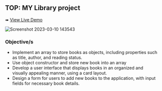 ## TOP: MY Library project

➠ [View Live Demo](https://acdeguia.github.io/my-library/)

![Screenshot 2023-03-10 143543](https://user-images.githubusercontent.com/67185278/224242014-33aa4780-1024-43bf-b82e-ad339aa82d99.png)


### Objective/s
* Implement an array to store books as objects, including properties such as title, author, and reading status.
* Use object constructor and store new book into an array
* Develop a user interface that displays books in an organized and visually appealing manner, using a card layout.
* Design a form for users to add new books to the application, with input fields for necessary book details.
